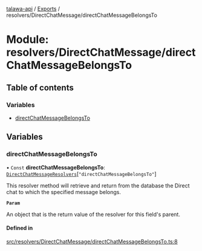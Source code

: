 [talawa-api](../README.md) / [Exports](../modules.md) / resolvers/DirectChatMessage/directChatMessageBelongsTo

# Module: resolvers/DirectChatMessage/directChatMessageBelongsTo

## Table of contents

### Variables

- [directChatMessageBelongsTo](resolvers_DirectChatMessage_directChatMessageBelongsTo.md#directchatmessagebelongsto)

## Variables

### directChatMessageBelongsTo

• `Const` **directChatMessageBelongsTo**: [`DirectChatMessageResolvers`](types_generatedGraphQLTypes.md#directchatmessageresolvers)[``"directChatMessageBelongsTo"``]

This resolver method will retrieve and return from the database the Direct chat to which the specified message belongs.

**`Param`**

An object that is the return value of the resolver for this field's parent.

#### Defined in

[src/resolvers/DirectChatMessage/directChatMessageBelongsTo.ts:8](https://github.com/PalisadoesFoundation/talawa-api/blob/c766886/src/resolvers/DirectChatMessage/directChatMessageBelongsTo.ts#L8)
